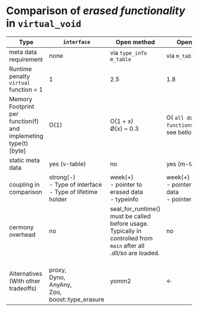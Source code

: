 # Comparison of *erased functionality* in ``virtual_void``  

| Type | ``interface`` | **Open method**  | **Open method** |
|-|-|-|-|
| meta data requirement | none |  via ``type_info`` </or>``m_table`` |  via ``m_table`` |
| Runtime penalty</br>``virtual`` function = 1 |  1 | 2.5 | 1.8 |
| Memory Footprint</br>per function(f) and implemeting type(t) [byte] | O(1) | O(1 + x) </br> Ø(x) ~ 0.3 | O( ``all domains`` + ``functions_in_domain``)</br> see bellow |
| static meta data | yes (v-table) | no | yes (m-table) |
| coupling in comparison | strong(-) </br>- Type of interface</br>- Type of lifetime holder  | week(+)</br>- pointer to erased data</br>- typeinfo | week(+)</br>- pointer to erased data</br>- pointer | 
| cermony overhead | no | seal_for_runtime() must be called before usage.</br>Typically in controlled from ``main`` after all *.dll/so* are loaded. | no |
| Alternatives</br>(With other tradeoffs) | </br>proxy, </br>Dyno, </br>AnyAny, </br>Zoo, </br>boost::type_erasure | yomm2 | <-|
